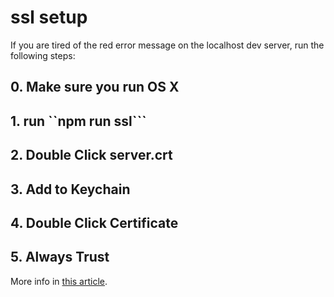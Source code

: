 # ssl setup

If you are tired of the red error message on the localhost dev server, run the following steps:

## 0. Make sure you run OS X

## 1. run ``npm run ssl```

## 2. Double Click server.crt

## 3. Add to Keychain

## 4. Double Click Certificate

## 5. Always Trust

More info in [this article](https://medium.com/@rubenvermeulen/running-angular-cli-over-https-with-a-trusted-certificate-4a0d5f92747a).